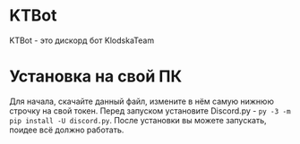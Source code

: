 # KTBot
KTBot - это дискорд бот KlodskaTeam

# Установка на свой ПК
Для начала, скачайте данный файл, измените в нём самую нижнюю строчку на свой токен. Перед запуском установите Discord.py - ``py -3 -m pip install -U discord.py``. После установки вы можете запускать, поидее всё должно работать.
